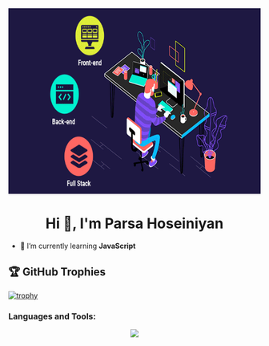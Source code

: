 <img src="banner2.gif" style="width: 1000px; height: 370px">
<strong><h1 align="center">Hi 👋, I'm Parsa Hoseiniyan</h1></strong>
<img align="right" src="">

- 🌱 I’m currently learning **JavaScript**

## 🏆 GitHub Trophies
[![trophy](https://github-profile-trophy.vercel.app/?username=ParsaHoseiniyan&theme=algolia)](https://github.com/ParsaHoseiniyan/github-profile-trophy)

<h3 align="left">Languages and Tools:</h3>
<p align="center">
  <a href="https://skillicons.dev">
    <img src="https://skillicons.dev/icons?i=cpp,html,css,bootstrap,js,materialui,firebase,git,vscode" />
    
  </a>
</p>
